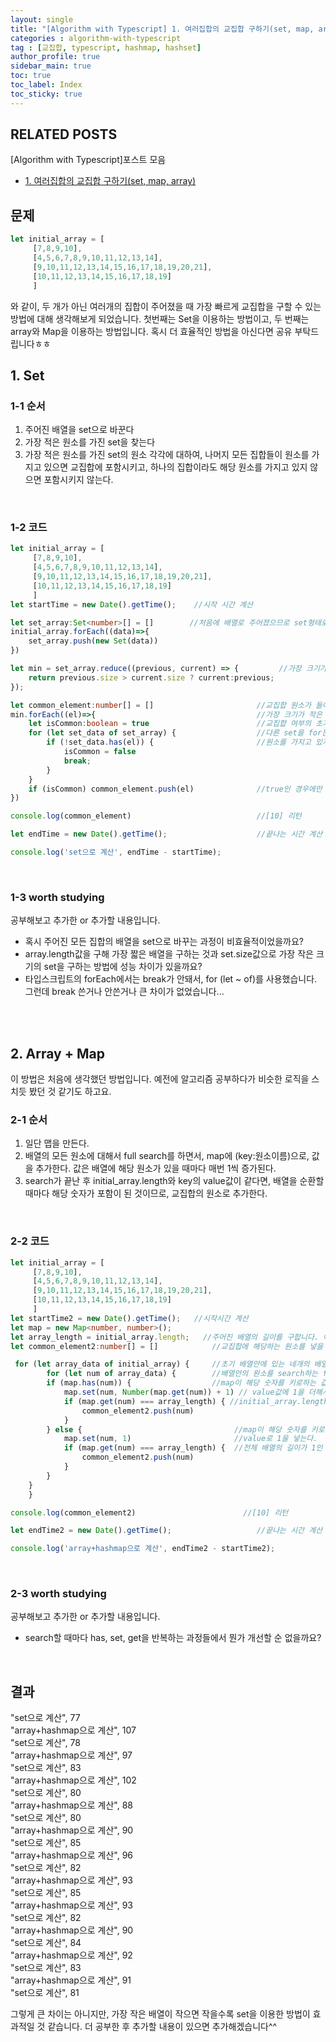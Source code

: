 ```yaml
---
layout: single
title: "[Algorithm with Typescript] 1. 여러집합의 교집합 구하기(set, map, array)"
categories : algorithm-with-typescript
tag : [교집합, typescript, hashmap, hashset]
author_profile: true
sidebar_main: true
toc: true
toc_label: Index
toc_sticky: true
---
```

## RELATED POSTS
[Algorithm with Typescript]포스트 모음
- [1. 여러집합의 교집합 구하기(set, map, array)](https://iamhmin.github.io/algorithm-with-typescript/algorithm-with-typescript-1/) 


## 문제
``` typescript
let initial_array = [
     [7,8,9,10],
     [4,5,6,7,8,9,10,11,12,13,14],
     [9,10,11,12,13,14,15,16,17,18,19,20,21],
     [10,11,12,13,14,15,16,17,18,19]
     ]
```     
와 같이, 두 개가 아닌 여러개의 집합이 주어졌을 때 가장 빠르게 교집합을 구할 수 있는 방법에 대해 생각해보게 되었습니다. 첫번째는 Set을 이용하는 방법이고, 두 번째는 array와 Map을 이용하는 방법입니다. 혹시 더 효율적인 방법을 아신다면 공유 부탁드립니다ㅎㅎ
<br>

## 1. Set
### 1-1 순서
1. 주어진 배열을 set으로 바꾼다
2. 가장 적은 원소를 가진 set을 찾는다
3. 가장 적은 원소를 가진 set의 원소 각각에 대하여, 나머지 모든 집합들이 원소를 가지고 있으면 교집합에 포함시키고, 하나의 집합이라도 해당 원소를 가지고 있지 않으면 포함시키지 않는다.
<br>

### 1-2 코드
``` typescript
let initial_array = [
     [7,8,9,10],
     [4,5,6,7,8,9,10,11,12,13,14],
     [9,10,11,12,13,14,15,16,17,18,19,20,21],
     [10,11,12,13,14,15,16,17,18,19]
     ]
let startTime = new Date().getTime();    //시작 시간 계산

let set_array:Set<number>[] = []        //처음에 배열로 주어졌으므로 set형태로 바꿈
initial_array.forEach((data)=>{
    set_array.push(new Set(data))
})

let min = set_array.reduce((previous, current) => {         //가장 크기가 작은 set을 찾는다
	return previous.size > current.size ? current:previous;
});

let common_element:number[] = []                       //교집합 원소가 들어갈 배열
min.forEach((el)=>{                                    //가장 크기가 작은 set의 원소에 대하여,
    let isCommon:boolean = true                        //교집합 여부의 초기값을 true로 세팅하고,
    for (let set_data of set_array) {                  //다른 set을 for문으로 돌면서
        if (!set_data.has(el)) {                       //원소를 가지고 있지 않으면 false로 값을 바꾸고 break;
            isCommon = false
            break;
        }
    }
    if (isCommon) common_element.push(el)              //true인 경우에만 배열에 넣음
})

console.log(common_element)                            //[10] 리턴

let endTime = new Date().getTime();                    //끝나는 시간 계산

console.log('set으로 계산', endTime - startTime);
```
<br>

### 1-3 worth studying
공부해보고 추가한 or 추가할 내용입니다.
- 혹시 주어진 모든 집합의 배열을 set으로 바꾸는 과정이 비효율적이었을까요? 
- array.length값을 구해 가장 짧은 배열을 구하는 것과 set.size값으로 가장 작은 크기의 set을 구하는 방법에 성능 차이가 있을까요? 
- 타입스크립트의 forEach에서는 break가 안돼서, for (let ~ of)를 사용했습니다. 그런데 break 쓴거나 안쓴거나 큰 차이가 없었습니다...
<br>
<br>

## 2. Array + Map
이 방법은 처음에 생각했던 방법입니다. 예전에 알고리즘 공부하다가 비슷한 로직을 스치듯 봤던 것 같기도 하고요.
<br>

### 2-1 순서
1. 일단 맵을 만든다.
2. 배열의 모든 원소에 대해서 full search를 하면서, map에 (key:원소이름)으로, 값을 추가한다. 값은 배열에 해당 원소가 있을 때마다 매번 1씩 증가된다.
3. search가 끝난 후 initial_array.length와 key의 value값이 같다면, 배열을 순환할 때마다 해당 숫자가 포함이 된 것이므로, 교집합의 원소로 추가한다.
<br>

### 2-2 코드
``` typescript
let initial_array = [
     [7,8,9,10],
     [4,5,6,7,8,9,10,11,12,13,14],
     [9,10,11,12,13,14,15,16,17,18,19,20,21],
     [10,11,12,13,14,15,16,17,18,19]
     ]
let startTime2 = new Date().getTime();   //시작시간 계산
let map = new Map<number, number>();     
let array_length = initial_array.length;   //주어진 배열의 길이를 구합니다. 여기서는 4! 
let common_element2:number[] = []            //교집합에 해당하는 원소를 넣을 배열

 for (let array_data of initial_array) {     //초기 배열안에 있는 네개의 배열을 search하는 for문을 만들고
        for (let num of array_data) {        //배열안의 원소를 search하는 for문을 다시 만듭니다.
        if (map.has(num)) {                  //map이 해당 숫자를 키로하는 값을 가지고 있다면, 
            map.set(num, Number(map.get(num)) + 1) // value값에 1을 더해서 다시 넣고
            if (map.get(num) === array_length) { //initial_array.length와 value값이 같다면 교집합에 추가
                common_element2.push(num)
            }
        } else {                                  //map이 해당 숫자를 키로하는 값을 가지고 있지 않다면,
            map.set(num, 1)                       //value로 1을 넣는다.
            if (map.get(num) === array_length) {  //전체 배열의 길이가 1인 경우 바로 교집합에 추가
                common_element2.push(num)
            }
        }
    }
    }

console.log(common_element2)                        //[10] 리턴

let endTime2 = new Date().getTime();                   //끝나는 시간 계산

console.log('array+hashmap으로 계산', endTime2 - startTime2);

```
<br>

### 2-3 worth studying
공부해보고 추가한 or 추가할 내용입니다.
- search할 때마다 has, set, get을 반복하는 과정들에서 뭔가 개선할 순 없을까요?
<br>

## 결과
"set으로 계산",  77 <br>
"array+hashmap으로 계산",  107 <br>
"set으로 계산",  78 <br>
"array+hashmap으로 계산",  97 <br>
"set으로 계산",  83 <br>
"array+hashmap으로 계산",  102 <br>
"set으로 계산",  80 <br>
"array+hashmap으로 계산",  88 <br>
"set으로 계산",  80 <br>
"array+hashmap으로 계산",  90 <br>
"set으로 계산",  85 <br>
"array+hashmap으로 계산",  96 <br>
"set으로 계산",  82 <br>
"array+hashmap으로 계산",  93 <br>
"set으로 계산",  85 <br>
"array+hashmap으로 계산",  93 <br>
"set으로 계산",  82 <br>
"array+hashmap으로 계산",  90 <br>
"set으로 계산",  84 <br>
"array+hashmap으로 계산",  92 <br>
"set으로 계산",  83 <br>
"array+hashmap으로 계산",  91 <br>
"set으로 계산",  81 <br>

그렇게 큰 차이는 아니지만, 가장 작은 배열이 작으면 작을수록 set을 이용한 방법이 효과적일 것 같습니다. 더 공부한 후 추가할 내용이 있으면 추가해겠습니다^^






